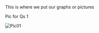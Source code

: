 This is where we put our graphs or pictures 

Pic for Qs 1

![Pic01](https://github.com/user-attachments/assets/5a10981e-d43e-4868-bbad-697650982f82)
